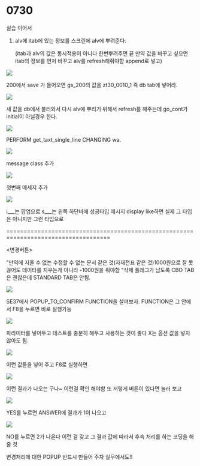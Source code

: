 # 0730

실습 이어서 

1. alv에 itab에 있는 정보를 스크린에 alv에 뿌려준다. 

   \(itab과 alv의 값은 동시적용이 아니다 한번뿌려주면 끝 만약 값을 바꾸고 싶으면 itab의 정보를 먼저 바꾸고 alv를 refresh해줘야함  append로 넣고\)

![](../../../.gitbook/assets/image%20%28200%29.png)

200에서 save 가 들어오면 gs\_200의 값을 zt30\_0010\_1 즉 db tab에 넣어라. 

![](../../../.gitbook/assets/image%20%28197%29.png)

새 값을 db에서 불러와서 다시 alv에 뿌리기 위해서 refresh를 해주는데 go\_cont가 initial이 아닐경우 한다.

![](../../../.gitbook/assets/image%20%28191%29.png)

PERFORM get\_taxt\_single\_line CHANGING wa.



![](../../../.gitbook/assets/image%20%28189%29.png)

message class 추가

![](../../../.gitbook/assets/image%20%28190%29.png)

첫번째 메세지 추가

![](../../../.gitbook/assets/image%20%28195%29.png)

i\_\_\_는 팝업으로  s\_\_\_는 왼쪽 하단바에 성공타입 메시지 display like하면 실제 그 타입은 아니지만 그런 타입으로 



====================================================================================

&lt;변경버튼&gt;

"만약에 지울 수 없는 수정할 수 없는 문서 같은 것\(자재전표 같은 것\)1000원으로 잘 못 끊어도 데이타를 지우는게 아니라 -1000원을 줘야함 "삭제 플래그가 남도록 CBO TAB은 괜찮은데 STANDARD TAB은 안됨.

![](../../../.gitbook/assets/image%20%28198%29.png)

SE37에서 POPUP\_TO\_CONFIRM  FUNCTION을 살펴보자. FUNCTION은 그 안에서 F8을 누르면 바로 실행가능 

![](../../../.gitbook/assets/image%20%28193%29.png)

파라미터를 넣어두고 테스트를 충분히 해두고 사용하는 것이 좋다 X는 옵션 값을 넣지 않아도 됨.

![](../../../.gitbook/assets/image%20%28199%29.png)

이런 값들을 넣어 주고 F8로 실행하면 

![](../../../.gitbook/assets/image%20%28188%29.png)

이런 결과가 나오는 구나~ 이런걸 확인 해야함 또 저렇게 버튼이 있다면 눌러 보고 

![](../../../.gitbook/assets/image%20%28196%29.png)

YES를 누르면 ANSWER에 결과가 1이 나오고 

![](../../../.gitbook/assets/image%20%28194%29.png)

NO를 누르면 2가 나온다 이런 걸 갖고 그 결과 값에 따라서 후속 처리를 하는 코딩을 해줄 것

 변경처리에 대한 POPUP 반드시 만들어 주자 실무에서도!!








